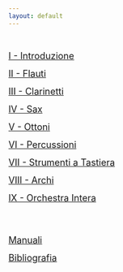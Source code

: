 ```yaml
---
layout: default
---
```



<br>



<!-- [1 - Introduzione](./another-page.html) -->

<span style="font-size:18px">   [I - Introduzione](./Lezione01/Introduzione.html)   </span>


<span style="font-size:18px">   [II - Flauti](./Lezione01/flauti.html)   </span>

<span style="font-size:18px">   [III - Clarinetti](./Lezione02/L02.html)   </span>



<span style="font-size:18px">  [IV - Sax](./Lezione03/L03.html) </span>


<span style="font-size:18px">  [V - Ottoni](./Lezione04/L04.html) </span>


<span style="font-size:18px">  [VI - Percussioni](./Lezione06/L06.html) </span>


<span style="font-size:18px">  [VII - Strumenti a Tastiera](./Lezione06a/L06a.html) </span>


<span style="font-size:18px">  [VIII - Archi](./LezioneXX/LXX.html) </span>


<span style="font-size:18px">  [IX - Orchestra Intera](./LezioneXXI/orchestra.html) </span>




<br>

<br>


<span style="font-size:18px">  [Manuali](./Manuali/man.html) </span>


<span style="font-size:18px">  [Bibliografia](Biblio.html) </span>
